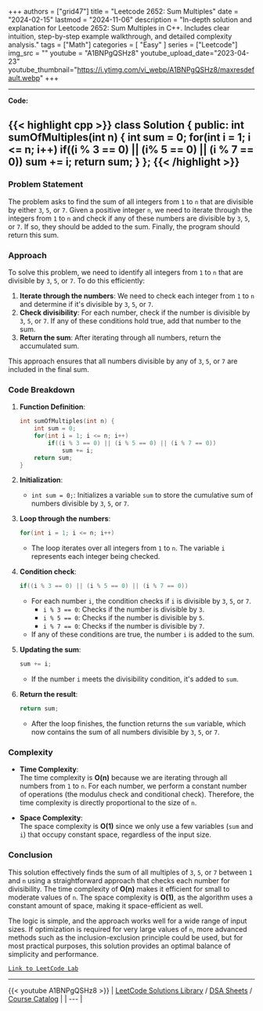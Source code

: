 
+++
authors = ["grid47"]
title = "Leetcode 2652: Sum Multiples"
date = "2024-02-15"
lastmod = "2024-11-06"
description = "In-depth solution and explanation for Leetcode 2652: Sum Multiples in C++. Includes clear intuition, step-by-step example walkthrough, and detailed complexity analysis."
tags = ["Math"]
categories = [
    "Easy"
]
series = ["Leetcode"]
img_src = ""
youtube = "A1BNPgQSHz8"
youtube_upload_date="2023-04-23"
youtube_thumbnail="https://i.ytimg.com/vi_webp/A1BNPgQSHz8/maxresdefault.webp"
+++



---
**Code:**

{{< highlight cpp >}}
class Solution {
public:
    int sumOfMultiples(int n) {
        int sum = 0;
        for(int i = 1; i <= n; i++)
            if((i % 3 == 0) || (i% 5 == 0) || (i % 7 == 0))
                sum += i;
        return sum;
    }
};
{{< /highlight >}}
---

### Problem Statement

The problem asks to find the sum of all integers from `1` to `n` that are divisible by either `3`, `5`, or `7`. Given a positive integer `n`, we need to iterate through the integers from `1` to `n` and check if any of these numbers are divisible by `3`, `5`, or `7`. If so, they should be added to the sum. Finally, the program should return this sum.

### Approach

To solve this problem, we need to identify all integers from `1` to `n` that are divisible by `3`, `5`, or `7`. To do this efficiently:
1. **Iterate through the numbers**: We need to check each integer from `1` to `n` and determine if it's divisible by `3`, `5`, or `7`.
2. **Check divisibility**: For each number, check if the number is divisible by `3`, `5`, or `7`. If any of these conditions hold true, add that number to the sum.
3. **Return the sum**: After iterating through all numbers, return the accumulated sum.

This approach ensures that all numbers divisible by any of `3`, `5`, or `7` are included in the final sum.

### Code Breakdown

1. **Function Definition**:
   ```cpp
   int sumOfMultiples(int n) {
       int sum = 0;
       for(int i = 1; i <= n; i++)
           if((i % 3 == 0) || (i % 5 == 0) || (i % 7 == 0))
               sum += i;
       return sum;
   }
   ```

2. **Initialization**:
   - `int sum = 0;`: Initializes a variable `sum` to store the cumulative sum of numbers divisible by `3`, `5`, or `7`.

3. **Loop through the numbers**:
   ```cpp
   for(int i = 1; i <= n; i++)
   ```
   - The loop iterates over all integers from `1` to `n`. The variable `i` represents each integer being checked.

4. **Condition check**:
   ```cpp
   if((i % 3 == 0) || (i % 5 == 0) || (i % 7 == 0))
   ```
   - For each number `i`, the condition checks if `i` is divisible by `3`, `5`, or `7`.
     - `i % 3 == 0`: Checks if the number is divisible by `3`.
     - `i % 5 == 0`: Checks if the number is divisible by `5`.
     - `i % 7 == 0`: Checks if the number is divisible by `7`.
   - If any of these conditions are true, the number `i` is added to the sum.

5. **Updating the sum**:
   ```cpp
   sum += i;
   ```
   - If the number `i` meets the divisibility condition, it's added to `sum`.

6. **Return the result**:
   ```cpp
   return sum;
   ```
   - After the loop finishes, the function returns the `sum` variable, which now contains the sum of all numbers divisible by `3`, `5`, or `7`.

### Complexity

- **Time Complexity**:  
  The time complexity is **O(n)** because we are iterating through all numbers from `1` to `n`. For each number, we perform a constant number of operations (the modulus check and conditional check). Therefore, the time complexity is directly proportional to the size of `n`.
  
- **Space Complexity**:  
  The space complexity is **O(1)** since we only use a few variables (`sum` and `i`) that occupy constant space, regardless of the input size.

### Conclusion

This solution effectively finds the sum of all multiples of `3`, `5`, or `7` between `1` and `n` using a straightforward approach that checks each number for divisibility. The time complexity of **O(n)** makes it efficient for small to moderate values of `n`. The space complexity is **O(1)**, as the algorithm uses a constant amount of space, making it space-efficient as well. 

The logic is simple, and the approach works well for a wide range of input sizes. If optimization is required for very large values of `n`, more advanced methods such as the inclusion-exclusion principle could be used, but for most practical purposes, this solution provides an optimal balance of simplicity and performance.

[`Link to LeetCode Lab`](https://leetcode.com/problems/sum-multiples/description/)

---
{{< youtube A1BNPgQSHz8 >}}
| [LeetCode Solutions Library](https://grid47.xyz/leetcode/) / [DSA Sheets](https://grid47.xyz/sheets/) / [Course Catalog](https://grid47.xyz/courses/) |
| --- |
